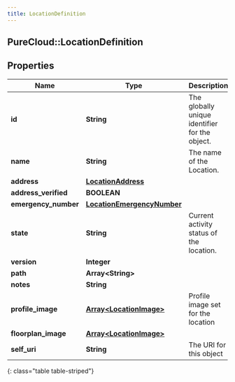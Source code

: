 ```yaml
---
title: LocationDefinition
---
```

## PureCloud::LocationDefinition

## Properties

|Name | Type | Description | Notes|
|------------ | ------------- | ------------- | -------------|
| **id** | **String** | The globally unique identifier for the object. | [optional] |
| **name** | **String** | The name of the Location. | |
| **address** | [**LocationAddress**](LocationAddress.html) |  | [optional] |
| **address_verified** | **BOOLEAN** |  | [optional] |
| **emergency_number** | [**LocationEmergencyNumber**](LocationEmergencyNumber.html) |  | [optional] |
| **state** | **String** | Current activity status of the location. | [optional] |
| **version** | **Integer** |  | [optional] |
| **path** | **Array&lt;String&gt;** |  | [optional] |
| **notes** | **String** |  | [optional] |
| **profile_image** | [**Array&lt;LocationImage&gt;**](LocationImage.html) | Profile image set for the location | [optional] |
| **floorplan_image** | [**Array&lt;LocationImage&gt;**](LocationImage.html) |  | [optional] |
| **self_uri** | **String** | The URI for this object | [optional] |
{: class="table table-striped"}


